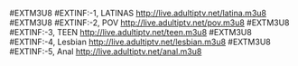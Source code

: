 #EXTM3U8
#EXTINF:-1, LATINAS
http://live.adultiptv.net/latina.m3u8
#EXTM3U8
#EXTINF:-2, POV
http://live.adultiptv.net/pov.m3u8
#EXTM3U8
#EXTINF:-3, TEEN
http://live.adultiptv.net/teen.m3u8
#EXTM3U8
#EXTINF:-4, Lesbian
http://live.adultiptv.net/lesbian.m3u8
#EXTM3U8
#EXTINF:-5, Anal
http://live.adultiptv.net/anal.m3u8
